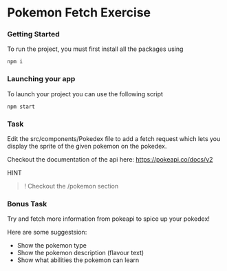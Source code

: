 # Pokemon Fetch Exercise

### Getting Started

To run the project, you must first install all the packages using

`npm i`

### Launching your app

To launch your project you can use the following script

`npm start`

### Task

Edit the src/components/Pokedex file to add a fetch request which lets you display the sprite of the given pokemon on the pokedex.

Checkout the documentation of the api here:
https://pokeapi.co/docs/v2

HINT

> ! Checkout the /pokemon section

### Bonus Task

Try and fetch more information from pokeapi to spice up your pokedex!

Here are some suggestsion:

- Show the pokemon type
- Show the pokemon description (flavour text)
- Show what abilities the pokemon can learn
